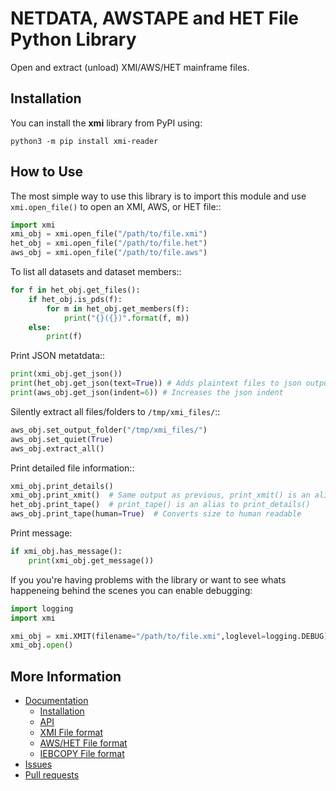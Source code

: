 # NETDATA, AWSTAPE and HET File Python Library

Open and extract (unload) XMI/AWS/HET mainframe files.

## Installation

You can install the **xmi** library from PyPI using:

```
python3 -m pip install xmi-reader
```

## How to Use

The most simple way to use this library is to import this module and use
`xmi.open_file()` to open an XMI, AWS, or HET file::

```python
import xmi
xmi_obj = xmi.open_file("/path/to/file.xmi")
het_obj = xmi.open_file("/path/to/file.het")
aws_obj = xmi.open_file("/path/to/file.aws")
```

To list all datasets and dataset members::

```python
for f in het_obj.get_files():
    if het_obj.is_pds(f):
        for m in het_obj.get_members(f):
            print("{}({})".format(f, m))
    else:
        print(f)
```

Print JSON metatdata::

```python
print(xmi_obj.get_json())
print(het_obj.get_json(text=True)) # Adds plaintext files to json output
print(aws_obj.get_json(indent=6)) # Increases the json indent
```

Silently extract all files/folders to ``/tmp/xmi_files/``::

```python
aws_obj.set_output_folder("/tmp/xmi_files/")
aws_obj.set_quiet(True)
aws_obj.extract_all()
```

Print detailed file information::

```python
xmi_obj.print_details()
xmi_obj.print_xmit()  # Same output as previous, print_xmit() is an alias to print_details()
het_obj.print_tape()  # print_tape() is an alias to print_details()
aws_obj.print_tape(human=True)  # Converts size to human readable
```

Print message:

```python
if xmi_obj.has_message():
    print(xmi_obj.get_message())
```

If you you're having problems with the library or want to see whats happeneing
behind the scenes you can enable debugging:

```python
import logging
import xmi

xmi_obj = xmi.XMIT(filename="/path/to/file.xmi",loglevel=logging.DEBUG)
xmi_obj.open()
```

## More Information

- [Documentation](https://xmi.readthedocs.io/)
  - [Installation](https://xmi.readthedocs.io/en/latest/install.html)
  - [API](https://xmi.readthedocs.io/en/latest/xmi.html)
  - [XMI File format](https://xmi.readthedocs.io/en/latest/netdata.html)
  - [AWS/HET File format](https://xmi.readthedocs.io/en/latest/vitualtape.htm)
  - [IEBCOPY File format](https://xmi.readthedocs.io/en/latest/iebcopy.htm)
- [Issues](https://github.com/mainframed/xmi/issues)
- [Pull requests](https://github.com/mainframed/xmi/pulls)
